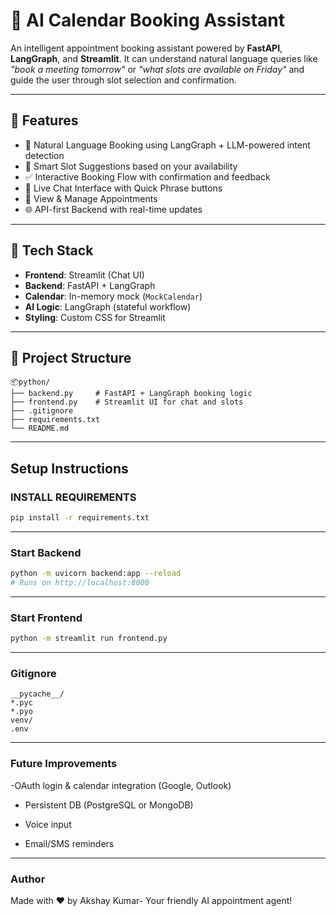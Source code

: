 # 📅 AI Calendar Booking Assistant

An intelligent appointment booking assistant powered by **FastAPI**, **LangGraph**, and **Streamlit**. It can understand natural language queries like _"book a meeting tomorrow"_ or _"what slots are available on Friday"_ and guide the user through slot selection and confirmation.

---

## 🚀 Features

- 🧠 Natural Language Booking using LangGraph + LLM-powered intent detection
- 📆 Smart Slot Suggestions based on your availability
- ✅ Interactive Booking Flow with confirmation and feedback
- 💬 Live Chat Interface with Quick Phrase buttons
- 🔎 View & Manage Appointments
- 🌐 API-first Backend with real-time updates

---

## 🧰 Tech Stack

- **Frontend**: Streamlit (Chat UI)
- **Backend**: FastAPI + LangGraph
- **Calendar**: In-memory mock (`MockCalendar`)
- **AI Logic**: LangGraph (stateful workflow)
- **Styling**: Custom CSS for Streamlit

---

## 📁 Project Structure

```
📦python/
├── backend.py     # FastAPI + LangGraph booking logic
├── frontend.py    # Streamlit UI for chat and slots
├── .gitignore
├── requirements.txt
└── README.md
```

---

## Setup Instructions

### INSTALL REQUIREMENTS

```bash
pip install -r requirements.txt
```

---

### Start Backend

```bash
python -m uvicorn backend:app --reload
# Runs on http://localhost:8000
```

---

### Start Frontend

```bash
python -m streamlit run frontend.py
```

---

### Gitignore

```
__pycache__/
*.pyc
*.pyo
venv/
.env
```

---

### Future Improvements

-OAuth login & calendar integration (Google, Outlook)

- Persistent DB (PostgreSQL or MongoDB)

- Voice input

- Email/SMS reminders

---

### Author

Made with ❤️ by Akshay Kumar-
Your friendly AI appointment agent!

